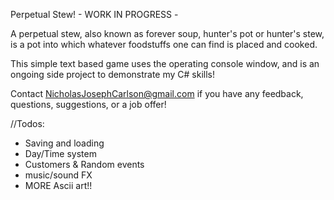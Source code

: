  Perpetual Stew! - WORK IN PROGRESS - 

 A perpetual stew, also known as forever soup, hunter's pot or hunter's stew, is a pot into which whatever foodstuffs one can find is placed and cooked. 

 This simple text based game uses the operating console window, and is an ongoing side project to demonstrate my C# skills! 

 Contact NicholasJosephCarlson@gmail.com if you have any feedback, questions, suggestions, or a job offer!


//Todos:
- Saving and loading 
- Day/Time system
- Customers & Random events
- music/sound FX
- MORE Ascii art!!
